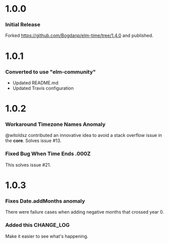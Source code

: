 # 1.0.0

### Initial Release

Forked https://github.com/Bogdanp/elm-time/tree/1.4.0 and published.

# 1.0.1

### Converted to use "elm-community"

* Updated README.md
* Updated Travis configuration

# 1.0.2

### Workaround Timezone Names Anomaly

@witoldsz contributed an innovative idea to avoid a stack overflow issue
in the **core**.  Solves issue #13.

### Fixed Bug When Time Ends .000Z

This solves issue #21.

# 1.0.3

### Fixes Date.addMonths anomaly

There were failure cases when adding negative months that crossed year 0.

### Added this CHANGE_LOG

Make it easier to see what's happening.
